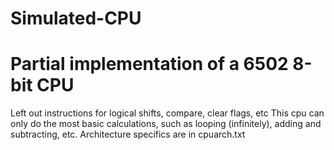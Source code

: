 # Simulated-CPU

# Partial implementation of a 6502 8-bit CPU

Left out instructions for logical shifts, compare, clear flags, etc
This cpu can only do the most basic calculations, such as looping (infinitely), adding and subtracting, etc.
Architecture specifics are in cpuarch.txt
